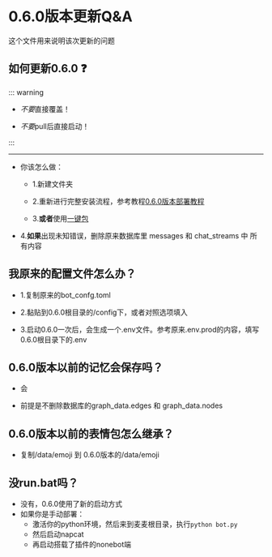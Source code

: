# 0.6.0版本更新Q&A

这个文件用来说明该次更新的问题



## 如何更新0.6.0 ❓
::: warning
- *不要*直接覆盖！

- *不要*pull后直接启动！

:::

-----------------------------------

- 你该怎么做：

    - 1.新建文件夹

    - 2.重新进行完整安装流程，参考教程[0.6.0版本部署教程](/manual/deployment/mmc_deploy_windows)

    - 3.**或者**使用[一键包](https://github.com/MaiM-with-u/MaiBot/releases/tag/EasyInstall-windows)

- 4.**如果**出现未知错误，删除原来数据库里 messages 和 chat_streams 中 所有内容

## 我原来的配置文件怎么办？

- 1.复制原来的bot_confg.toml

- 2.黏贴到0.6.0根目录的/config下，或者对照选项填入

- 3.启动0.6.0一次后，会生成一个.env文件。参考原来.env.prod的内容，填写0.6.0根目录下的.env

## 0.6.0版本以前的记忆会保存吗？

- 会


- 前提是不删除数据库的graph_data.edges 和 graph_data.nodes 

## 0.6.0版本以前的表情包怎么继承？

- 复制/data/emoji 到 0.6.0版本的/data/emoji

## 没run.bat吗？

- 没有，0.6.0使用了新的启动方式
- 如果你是手动部署：
    - 激活你的python环境，然后来到麦麦根目录，执行`python bot.py`
    - 然后启动napcat
    - 再启动搭载了插件的nonebot端

